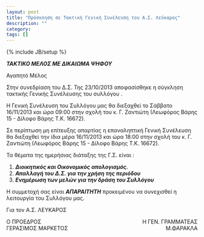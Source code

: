 ```yaml
---
layout: post
title: "Πρόσκληση σε Τακτική Γενική Συνέλευση του Α.Σ. Λεύκαρος"
description: ""
category: 
tags: []
---
```

{% include JB/setup %}

**_ΤΑΚΤΙΚΟ ΜΕΛΟΣ ΜΕ ΔΙΚΑΙΩΜΑ ΨΗΦΟΥ_**

Αγαπητό Μέλος

Στην συνεδρίαση του Δ.Σ. Της 23/10/2013 αποφασίσθηκε η σύγκληση τακτικής Γενικής Συνέλευσης του συλλόγου .

Η Γενική Συνέλευση του Συλλόγου μας θα διεξαχθεί το Σάββατο 16/11/2013 και ώρα 09:00 στην σχολή του κ. Γ. Ζαντιώτη (Λεωφόρος Βάρης 15 - Δίλοφο Βάρης Τ.Κ. 16672).

Σε περίπτωση μη επίτευξης απαρτίας η επαναληπτική Γενική Συνέλευση θα διεξαχθεί την ίδια μέρα 16/11/2013 και ώρα 18:00 στην σχολή του κ. Γ. Ζαντιώτη (Λεωφόρος Βάρης 15 - Δίλοφο Βάρης Τ.Κ. 16672).
               
Τα θέματα της ημερήσιας διάταξης της Γ.Σ. είναι :

1. **_Διοικητικός και Οικονομικός απολογισμός._**
1. **_Απαλλαγή του Δ.Σ. για την χρήση της περιόδου_** 
1. **_Ενημέρωση των μελών για την δράση του Συλλόγου_**

Η συμμετοχή σας είναι **_ΑΠΑΡΑΙΤΗΤΗ_** προκειμένου να συνεχισθεί η λειτουργία του Συλλόγου μας. 

Για τον Α.Σ. ΛΕΥΚΑΡΟΣ
<div style="float: left;">
Ο ΠΡΟΕΔΡΟΣ<br>
ΓΕΡΑΣΙΜΟΣ ΜΑΡΚΕΤΟΣ</div>
<div style="float: right;" align="right">
Η ΓΕΝ. ΓΡΑΜΜΑΤΕΑΣ<br>
Μ.ΦΑΡΑΚΛΑ</div>

